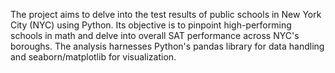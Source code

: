 The project aims to delve into the test results of public schools in New York City (NYC) using Python. Its objective is to pinpoint high-performing schools in math and delve into overall SAT performance across NYC's boroughs. The analysis harnesses Python's pandas library for data handling and seaborn/matplotlib for visualization.
